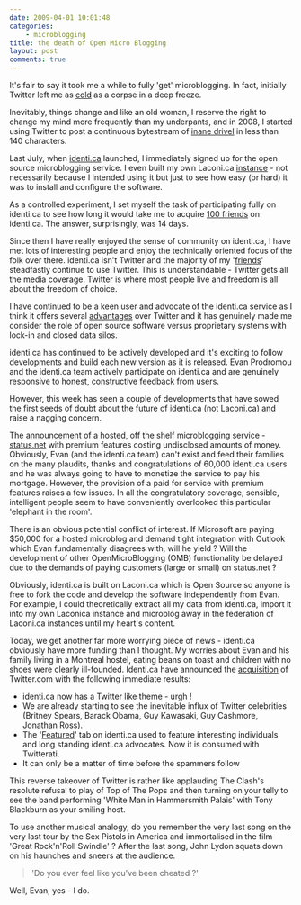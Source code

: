 ```yaml
---
date: 2009-04-01 10:01:48
categories:
    - microblogging
title: the death of Open Micro Blogging
layout: post
comments: true
---
```

It's fair to say it took me a while to fully 'get' microblogging. In
fact, initially Twitter left me as
[cold](http://www.nbrightside.com/blog/2007/03/12/resisting-the-lure-of-twitter/)
as a corpse in a deep freeze.

Inevitably, things change and like an old woman, I reserve the right to
change my mind more frequently than my underpants, and in 2008, I
started using Twitter to post a continuous bytestream of
[inane drivel](http://www.nbrightside.com/blog/2008/04/29/brief-history-of-inane-drivel/)
in less than 140 characters.

Last July, when [identi.ca](http://identi.ca/) launched, I immediately
signed up for the open source microblogging service. I even built my own
Laconi.ca [instance](http://www.nbrightside.com/laconica/) - not necessarily
because I intended using it but just to see how easy (or hard) it was to
install and configure the software.

As a controlled experiment, I set myself the task of participating fully
on identi.ca to see how long it would take me to acquire
[100 friends](http://www.nbrightside.com/blog/2008/07/16/how-to-make-100-friends-on-identi-ca-in-14-days/)
on identi.ca. The answer, surprisingly, was 14 days.

Since then I have really enjoyed the sense of community on identi.ca, I
have met lots of interesting people and enjoy the technically oriented
focus of the folk over there. identi.ca isn't Twitter and the majority
of my
'[friends](http://www.nbrightside.com/blog/2008/08/19/knowing-me-knowing-you/)'
steadfastly continue to use Twitter. This is understandable - Twitter
gets all the media coverage. Twitter is where most people live and
freedom is all about the freedom of choice.

I have continued to be a keen user and advocate of the identi.ca service
as I think it offers several
[advantages](http://andyc.tumblr.com/post/72328374/twitter-versus-identi-ca)
over Twitter and it has genuinely made me consider the role of open
source software versus proprietary systems with lock-in and closed data
silos.

identi.ca has continued to be actively developed and it's exciting to
follow developments and build each new version as it is released. Evan
Prodromou and the identi.ca team actively participate on identi.ca and
are genuinely responsive to honest, constructive feedback from users.

However, this week has seen a couple of developments that have sowed the
first seeds of doubt about the future of identi.ca (not Laconi.ca) and
raise a nagging concern.

The
[announcement](http://controlyourself.ca/2009/03/30/statusnet-coming-soon/)
of a hosted, off the shelf microblogging service -
[status.net](http://status.net/)
with premium features costing undisclosed amounts of money.
Obviously, Evan (and the identi.ca team) can't exist and feed their
families on the many plaudits, thanks and congratulations of 60,000
identi.ca users and he was always going to have to monetize the service
to pay his mortgage. However, the provision of a paid for service with
premium features raises a few issues. In all the congratulatory
coverage, sensible, intelligent people seem to have conveniently
overlooked this particular 'elephant in the room'.

There is an obvious potential conflict of interest. If Microsoft are
paying $50,000 for a hosted microblog and demand tight integration with
Outlook which Evan fundamentally disagrees with, will he yield ? Will
the development of other OpenMicroBlogging (OMB) functionality be
delayed due to the demands of paying customers (large or small) on
status.net ?

Obviously, identi.ca is built on Laconi.ca which is Open Source so
anyone is free to fork the code and develop the software independently
from Evan. For example, I could theoretically extract all my data from
identi.ca, import it into my own Laconica instance and microblog away in
the federation of Laconi.ca instances until my heart's content.

Today, we get another far more worrying piece of news - identi.ca
obviously have more funding than I thought. My worries about Evan and
his family living in a Montreal hostel, eating beans on toast and
children with no shoes were clearly ill-founded.
Identi.ca have announced the
[acquisition](http://controlyourself.ca/2009/04/01/identica-acquires-twitter/)
of Twitter.com with the following immediate results:

-   identi.ca now has a Twitter like theme - urgh !
-   We are already starting to see the inevitable influx of Twitter
    celebrities (Britney Spears, Barack Obama, Guy Kawasaki, Guy
    Cashmore, Jonathan Ross).
-   The '[Featured](http://identi.ca/featured)' tab on identi.ca used to
    feature interesting individuals and long standing identi.ca
    advocates. Now it is consumed with Twitterati.
-   It can only be a matter of time before the spammers follow

This reverse takeover of Twitter is rather like applauding The Clash's
resolute refusal to play of Top of The Pops and then turning on your
telly to see the band performing 'White Man in Hammersmith Palais' with
Tony Blackburn as your smiling host.

To use another musical analogy, do you remember the very last song on
the very last tour by the Sex Pistols in America and immortalised in the
film 'Great Rock'n'Roll Swindle' ? After the last song, John Lydon
squats down on his haunches and sneers at the audience.

> 'Do you ever feel like you've been cheated ?'

Well, Evan, yes - I do.
